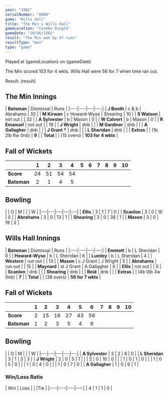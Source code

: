 ```yaml
---
year: "1982"
serialNumber: "0006"
game: "Wills Hall"
title: "The Min v Wills Hall"
gameLocation: "Coombe Dingle"
gameDate: "10/06/1982"
result: "The Min won by 47 runs" 
resultType: "Won"
type: "game"
---
```


Played at {gameLocation} on {gameDate}

The Min scored 103 for 4 wkts. Wills Hall were 56 for 7 when time ran out.

Result: {result}

## The Min Innings

| **Batsman** | Dismissal | Runs |
|:---|:---|---|---:|
| **J Booth** | c & b | Abrahams | 33 |
| **M Kirwan** | c Howard-Wyse | Shearing | 10 |
| **S Watson** | not out | | 32 |
| **A Sylvester** | b | Mason | 0 |
| **W Calvert** | b | Mason | 0 |
| **R Emanuel** | not out | | 19 |
| **J Wright** | dnb | |
| **M Gardiner** | dnb | |
| **A Gallagher** | dnb | |
| **J Grant &#8224;** | dnb | |
| **L Sheridan** | dnb | |
| **Extras** | | (1b 2lb 6w 0nb) | **9** |
| **Total** | | (15 overs) | **103 for 4 wkts** |

## Fall of Wickets

| | 1 | 2 | 3 | 4 | 5 | 6 | 7 | 8 | 9 | 10 |
|---|:---:|:---:|:---:|:---:|:---:|:---:|:---:|:---:|:---:|:---:|
| **Score** | 24 | 51 | 54 | 54 |
| **Batsman** | 2 | 1 | 4 | 5 |

## Bowling

| | O | M |  |  | W |
|---|---|---|---|---|
| **Ellis** | 3 | 1 | 7 | 0 |
| **Scanlon** | 3 | 0 | 16 | 0 |
| **Abrahams** | 3 | 0 | 13 | 1 |
| **Shearing** | 3 | 0 | 38 | 1 |
| **Mason** | 3 | 0 | 19 | 2 |

## Wills Hall Innings

| **Batsman** | Dismissal | Runs |
|:---|:---|---|---:|
| **Emmott** | b | L Sheridan | 0 |
| **Howard-Wyse** | b | L Sheridan | 6 |
| **Lumley** | b | L Sheridan | 4 |
| **Western** | run out | | 13 |
| **Mason** | c J Grant | J Wright | 5 |
| **Abrahams** | run out | | 15 |
| **Maynard** | st J Grant | A Gallagher | 6 |
| **Ellis** | not out | | 0 |
| **Scanlon** | dnb | |
| **Shearing** | dnb | |
| **Reid** | dnb | |
| **Extras** | | (4b 0lb 3w 0nb) | **7** |
| **Total** | | (38 overs) | **56 for 7 wkts** |

## Fall of Wickets

| | 1 | 2 | 3 | 4 | 5 | 6 | 7 | 8 | 9 | 10 |
|---|:---:|:---:|:---:|:---:|:---:|:---:|:---:|:---:|:---:|:---:|
| **Score** | 2 | 15 | 16 | 27 | 43 | 56 | | | | |
| **Batsman** | 1 | 2 | 3 | 5 | 4 | 6 | | | | |

## Bowling

| | O | M |  |  | W |
|---|---|---|---|---|
| **A Sylvester** | 3 | 2 | 8 | 0 |
| **L Sheridan** | 3 | 1 | 3 | 3 |
| **J Wright** | 2 | 0 | 5 | 1 |
| | 2 | 0 | 10 | 0 |
| | 1 | 0 | 1 | 0 |
| | 1 | 0 | 5 | 0 |
| | 1 | 0 | 4 | 0 |
| | 1 | 0 | 7 | 0 |
| **A Gallagher** | 1 | 0 | 6 | 1 |


### Win/Loss Ratio

| Win | Loss |  |  |Tie |
|:---|:---|:---|---:|
| 4 | 1 | 1 | 0 |
